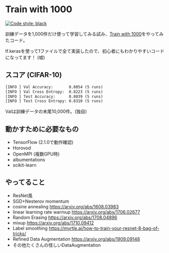 # Train with 1000

[![Code style: black](https://img.shields.io/badge/code%20style-black-000000.svg)](https://github.com/psf/black)

訓練データを1,000件だけ使って学習してみる試み、[Train with 1000](http://www.ok.sc.e.titech.ac.jp/~mtanaka/proj/train1000/)をやってみたコード。

tf.kerasを使って1ファイルで全て実装したので、初心者にもわかりやすいコードになってます！ (嘘)

## スコア (CIFAR-10)

```txt
[INFO ] Val Accuracy:       0.8054 (5 runs)
[INFO ] Val Cross Entropy:  0.8223 (5 runs)
[INFO ] Test Accuracy:      0.8039 (5 runs)
[INFO ] Test Cross Entropy: 0.8310 (5 runs)
```

Valは訓練データの末尾10,000件。(独自)

## 動かすために必要なもの

- TensorFlow (2.1.0で動作確認)
- Horovod
- OpenMPI (複数GPU時)
- albumentations
- scikit-learn

## やってること

- ResNet風
- SGD+Nesterov momentum
- cosine annealing <https://arxiv.org/abs/1608.03983>
- linear learning rate warmup <https://arxiv.org/abs/1706.02677>
- Random Erasing <https://arxiv.org/abs/1708.04896>
- mixup <https://arxiv.org/abs/1710.09412>
- Label smoothing <https://myrtle.ai/how-to-train-your-resnet-8-bag-of-tricks/>
- Refined Data Augmentation <https://arxiv.org/abs/1909.09148>
- その他たくさんの怪しいDataAugmentation
